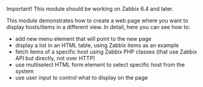 Important! This module should be working on Zabbix 6.4 and later.

This module demonstrates how to create a web page where you want to display hosts/items in a different view. In detail, here you can see how to:

  - add new menu element that will point to the new page
  - display a list in an HTML table, using Zabbix items as an example
  - fetch items of a specific host using Zabbix PHP classes (that use Zabbix API but directly, not over HTTP)
  - use multiselect HTML form element to select specific host from the system
  - use user input to control what to display on the page
